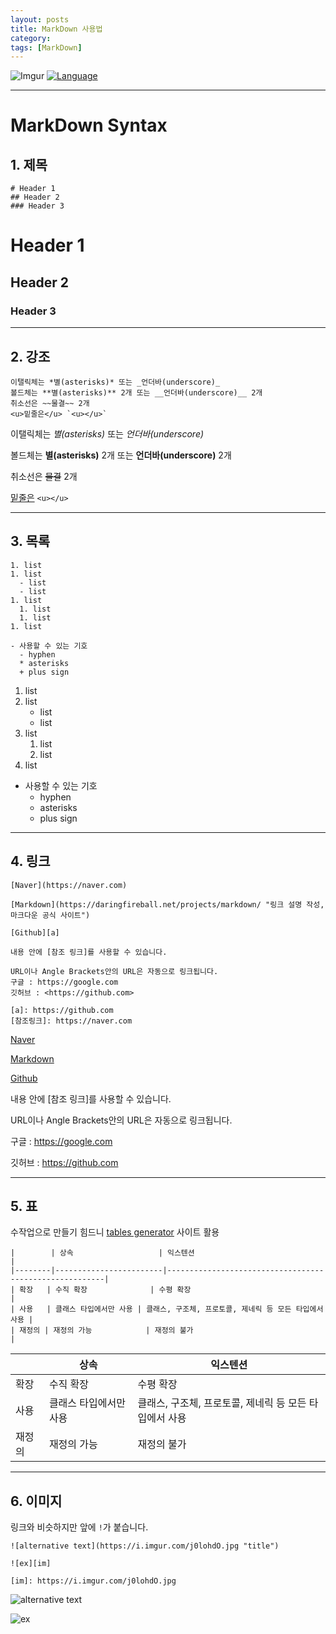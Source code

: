 ```yaml
---
layout: posts
title: MarkDown 사용법
category: 
tags: [MarkDown]
---
```


![Imgur](http://kirkstrobeck.github.io/whatismarkdown.com/img/markdown.png)
[![Language](https://img.shields.io/badge/Markdown-md-yellow)](https://daringfireball.net/projects/markdown/)


---
# MarkDown Syntax

## 1. 제목
```
# Header 1
## Header 2
### Header 3
```
# Header 1
## Header 2
### Header 3

---

## 2. 강조
```
이탤릭체는 *별(asterisks)* 또는 _언더바(underscore)_
볼드체는 **별(asterisks)** 2개 또는 __언더바(underscore)__ 2개
취소선은 ~~물결~~ 2개
<u>밑줄은</u> `<u></u>`
```
이탤릭체는 *별(asterisks)* 또는 _언더바(underscore)_

볼드체는 **별(asterisks)** 2개 또는 __언더바(underscore)__ 2개

취소선은 ~~물결~~ 2개

<u>밑줄은</u> `<u></u>`

---

## 3. 목록
```
1. list
1. list
  - list
  - list
1. list
  1. list
  1. list
1. list

- 사용할 수 있는 기호
  - hyphen
  * asterisks
  + plus sign
```
1. list
1. list
    - list
    - list
1. list
    1. list
    1. list
1. list

- 사용할 수 있는 기호
  - hyphen
  * asterisks
  + plus sign

---

## 4. 링크
```
[Naver](https://naver.com)

[Markdown](https://daringfireball.net/projects/markdown/ "링크 설명 작성, 마크다운 공식 사이트")

[Github][a]

내용 안에 [참조 링크]를 사용할 수 있습니다.

URL이나 Angle Brackets안의 URL은 자동으로 링크됩니다.
구글 : https://google.com
깃허브 : <https://github.com>

[a]: https://github.com
[참조링크]: https://naver.com
```
[Naver](https://naver.com)

[Markdown](https://daringfireball.net/projects/markdown/ "링크 설명 작성, 마크다운 공식 사이트")

[Github][a]

내용 안에 [참조 링크]를 사용할 수 있습니다.

URL이나 Angle Brackets안의 URL은 자동으로 링크됩니다.

구글 : https://google.com

깃허브 : <https://github.com>

[a]: https://github.com
[참조링크]: https://naver.com

---

## 5. 표
수작업으로 만들기 힘드니 [tables generator](http://www.tablesgenerator.com/markdown_tables) 사이트 활용
```
|        | 상속                   | 익스텐션                                               |
|--------|------------------------|--------------------------------------------------------|
| 확장   | 수직 확장              | 수평 확장                                              |
| 사용   | 클래스 타입에서만 사용 | 클래스, 구조체, 프로토콜, 제네릭 등 모든 타입에서 사용 |
| 재정의 | 재정의 가능            | 재정의 불가                                            |
```

|        | 상속                   | 익스텐션                                               |
|--------|------------------------|--------------------------------------------------------|
| 확장   | 수직 확장              | 수평 확장                                              |
| 사용   | 클래스 타입에서만 사용 | 클래스, 구조체, 프로토콜, 제네릭 등 모든 타입에서 사용 |
| 재정의 | 재정의 가능            | 재정의 불가                                            |

---

## 6. 이미지
링크와 비슷하지만 앞에 `!`가 붙습니다.

```
![alternative text](https://i.imgur.com/j0lohdO.jpg "title")

![ex][im]

[im]: https://i.imgur.com/j0lohdO.jpg
```
![alternative text](https://i.imgur.com/j0lohdO.jpg "title")

![ex][im]

[im]: https://i.imgur.com/j0lohdO.jpg